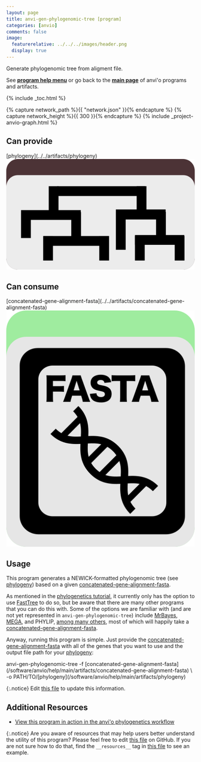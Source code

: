 ```yaml
---
layout: page
title: anvi-gen-phylogenomic-tree [program]
categories: [anvio]
comments: false
image:
  featurerelative: ../../../images/header.png
  display: true
---
```


Generate phylogenomic tree from aligment file.

See **[program help menu](../../../../vignette#anvi-gen-phylogenomic-tree)** or go back to the **[main page](../../)** of anvi'o programs and artifacts.


{% include _toc.html %}
<div id="svg" class="subnetwork"></div>
{% capture network_path %}{{ "network.json" }}{% endcapture %}
{% capture network_height %}{{ 300 }}{% endcapture %}
{% include _project-anvio-graph.html %}


## Can provide

<p style="text-align: left" markdown="1"><span class="artifact-p">[phylogeny](../../artifacts/phylogeny) <img src="../../images/icons/NEWICK.png" class="artifact-icon-mini" /></span></p>

## Can consume

<p style="text-align: left" markdown="1"><span class="artifact-r">[concatenated-gene-alignment-fasta](../../artifacts/concatenated-gene-alignment-fasta) <img src="../../images/icons/FASTA.png" class="artifact-icon-mini" /></span></p>

## Usage


This program generates a NEWICK-formatted phylogenomic tree (see <span class="artifact-n">[phylogeny](/software/anvio/help/main/artifacts/phylogeny)</span>) based on a given <span class="artifact-n">[concatenated-gene-alignment-fasta](/software/anvio/help/main/artifacts/concatenated-gene-alignment-fasta)</span>. 

As mentioned in the [phylogenetics tutorial](http://merenlab.org/2017/06/07/phylogenomics/), it currently only has the option to use [FastTree](http://microbesonline.org/fasttree/) to do so, but be aware that there are many other programs that you can do this with. Some of the options we are familiar with (and are not yet represented in `anvi-gen-phylogenomic-tree`) include [MrBayes](http://mrbayes.sourceforge.net/), [MEGA](http://www.megasoftware.net/), and PHYLIP, [among many others](http://evolution.genetics.washington.edu/phylip/software.html#methods), most of which will happily take a <span class="artifact-n">[concatenated-gene-alignment-fasta](/software/anvio/help/main/artifacts/concatenated-gene-alignment-fasta)</span>. 

Anyway, running this program is simple. Just provide the <span class="artifact-n">[concatenated-gene-alignment-fasta](/software/anvio/help/main/artifacts/concatenated-gene-alignment-fasta)</span> with all of the genes that you want to use and the output file path for your <span class="artifact-n">[phylogeny](/software/anvio/help/main/artifacts/phylogeny)</span>:

<div class="codeblock" markdown="1">
anvi&#45;gen&#45;phylogenomic&#45;tree &#45;f <span class="artifact&#45;n">[concatenated&#45;gene&#45;alignment&#45;fasta](/software/anvio/help/main/artifacts/concatenated&#45;gene&#45;alignment&#45;fasta)</span> \
                           &#45;o PATH/TO/<span class="artifact&#45;n">[phylogeny](/software/anvio/help/main/artifacts/phylogeny)</span>
</div>


{:.notice}
Edit [this file](https://github.com/merenlab/anvio/tree/master/anvio/docs/programs/anvi-gen-phylogenomic-tree.md) to update this information.


## Additional Resources


* [View this program in action in the anvi&#39;o phylogenetics workflow](http://merenlab.org/2017/06/07/phylogenomics/)


{:.notice}
Are you aware of resources that may help users better understand the utility of this program? Please feel free to edit [this file](https://github.com/merenlab/anvio/tree/master/bin/anvi-gen-phylogenomic-tree) on GitHub. If you are not sure how to do that, find the `__resources__` tag in [this file](https://github.com/merenlab/anvio/blob/master/bin/anvi-interactive) to see an example.

